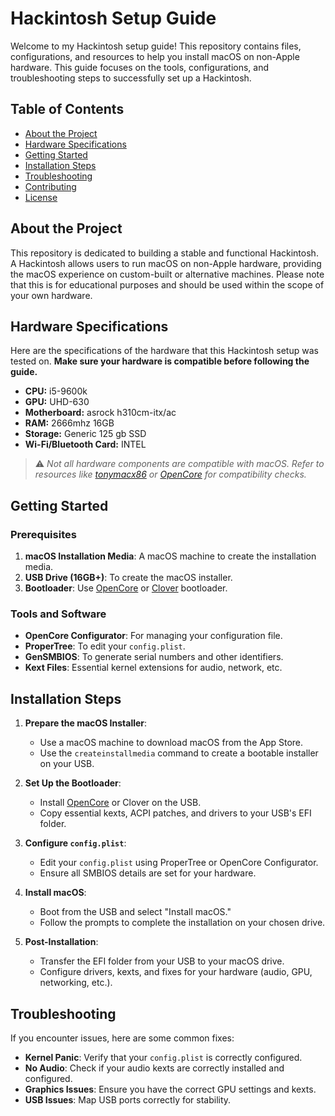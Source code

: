 # Hackintosh Setup Guide

Welcome to my Hackintosh setup guide! This repository contains files, configurations, and resources to help you install macOS on non-Apple hardware. This guide focuses on the tools, configurations, and troubleshooting steps to successfully set up a Hackintosh.

## Table of Contents
- [About the Project](#about-the-project)
- [Hardware Specifications](#hardware-specifications)
- [Getting Started](#getting-started)
- [Installation Steps](#installation-steps)
- [Troubleshooting](#troubleshooting)
- [Contributing](#contributing)
- [License](#license)

## About the Project

This repository is dedicated to building a stable and functional Hackintosh. A Hackintosh allows users to run macOS on non-Apple hardware, providing the macOS experience on custom-built or alternative machines. Please note that this is for educational purposes and should be used within the scope of your own hardware.

## Hardware Specifications

Here are the specifications of the hardware that this Hackintosh setup was tested on. **Make sure your hardware is compatible before following the guide.**

- **CPU:** i5-9600k
- **GPU:** UHD-630
- **Motherboard:** asrock h310cm-itx/ac
- **RAM:** 2666mhz 16GB
- **Storage:** Generic 125 gb SSD
- **Wi-Fi/Bluetooth Card:** INTEL

> ⚠️ *Not all hardware components are compatible with macOS. Refer to resources like [tonymacx86](https://www.tonymacx86.com/) or [OpenCore](https://dortania.github.io/OpenCore-Install-Guide/) for compatibility checks.*

## Getting Started

### Prerequisites

1. **macOS Installation Media**: A macOS machine to create the installation media.
2. **USB Drive (16GB+)**: To create the macOS installer.
3. **Bootloader**: Use [OpenCore](https://dortania.github.io/OpenCore-Install-Guide/) or [Clover](https://hackintosher.com/builds/download-clover-configurator/) bootloader.

### Tools and Software

- **OpenCore Configurator**: For managing your configuration file.
- **ProperTree**: To edit your `config.plist`.
- **GenSMBIOS**: To generate serial numbers and other identifiers.
- **Kext Files**: Essential kernel extensions for audio, network, etc.

## Installation Steps

1. **Prepare the macOS Installer**:
    - Use a macOS machine to download macOS from the App Store.
    - Use the `createinstallmedia` command to create a bootable installer on your USB.

2. **Set Up the Bootloader**:
    - Install [OpenCore](https://dortania.github.io/OpenCore-Install-Guide/) or Clover on the USB.
    - Copy essential kexts, ACPI patches, and drivers to your USB's EFI folder.

3. **Configure `config.plist`**:
    - Edit your `config.plist` using ProperTree or OpenCore Configurator.
    - Ensure all SMBIOS details are set for your hardware.

4. **Install macOS**:
    - Boot from the USB and select "Install macOS."
    - Follow the prompts to complete the installation on your chosen drive.

5. **Post-Installation**:
    - Transfer the EFI folder from your USB to your macOS drive.
    - Configure drivers, kexts, and fixes for your hardware (audio, GPU, networking, etc.).

## Troubleshooting

If you encounter issues, here are some common fixes:

- **Kernel Panic**: Verify that your `config.plist` is correctly configured.
- **No Audio**: Check if your audio kexts are correctly installed and configured.
- **Graphics Issues**: Ensure you have the correct GPU settings and kexts.
- **USB Issues**: Map USB ports correctly for stability.

